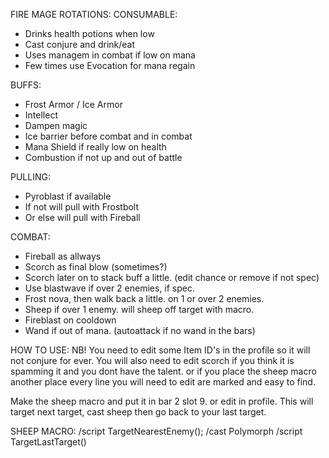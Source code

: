 FIRE MAGE ROTATIONS:
CONSUMABLE:
- Drinks health potions when low
- Cast conjure and drink/eat
- Uses managem in combat if low on mana
- Few times use Evocation for mana regain

BUFFS:
- Frost Armor / Ice Armor
- Intellect
- Dampen magic
- Ice barrier before combat and in combat
- Mana Shield if really low on health
- Combustion if not up and out of battle

PULLING:
- Pyroblast if available
- If not will pull with Frostbolt
- Or else will pull with Fireball

COMBAT:
- Fireball as allways
- Scorch as final blow (sometimes?)
- Scorch later on to stack buff a little. (edit chance or remove if not spec)
- Use blastwave if over 2 enemies, if spec.
- Frost nova, then walk back a little. on 1 or over 2 enemies.
- Sheep if over 1 enemy. will sheep off target with macro.
- Fireblast on cooldown
- Wand if out of mana. (autoattack if no wand in the bars)


HOW TO USE:
NB! You need to edit some Item ID's in the profile so it will not conjure for ever.
You will also need to edit scorch if you think it is spamming it and you dont have the talent. or if you place the sheep macro another place
every line you will need to edit are marked and easy to find.

Make the sheep macro and put it in bar 2 slot 9. or edit in profile.
This will target next target, cast sheep then go back to your last target.

SHEEP MACRO:
/script TargetNearestEnemy();
/cast Polymorph
/script TargetLastTarget()

		
